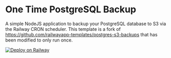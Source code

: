 # One Time PostgreSQL Backup

A simple NodeJS application to backup your PostgreSQL database to S3 via the Railway CRON scheduler. This template is a fork of <https://github.com/railwayapp-templates/postgres-s3-backups> that has been modified to only run once.

[![Deploy on Railway](https://railway.app/button.svg)](https://railway.app/template/UGKaB8?referralCode=Matteo)
